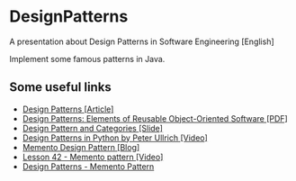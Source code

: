 # DesignPatterns
A presentation about Design Patterns in Software Engineering [English]

Implement some famous patterns in Java.

## Some useful links
* [Design Patterns [Article]](https://sourcemaking.com/design_patterns)
* [Design Patterns: Elements of Reusable Object-Oriented Software [PDF]](https://sophia.javeriana.edu.co/~cbustaca/docencia/DSBP-2018-01/recursos/Erich%20Gamma,%20Richard%20Helm,%20Ralph%20Johnson,%20John%20M.%20Vlissides-Design%20Patterns_%20Elements%20of%20Reusable%20Object-Oriented%20Software%20%20-Addison-Wesley%20Professional%20(1994).pdf)
* [Design Pattern and Categories [Slide]](https://www.slideshare.net/himanshuhora/design-pattern-categories)
* [Design Patterns in Python by Peter Ullrich [Video]](https://www.youtube.com/watch?v=bsyjSW46TDg)
* [Memento Design Pattern [Blog]](https://javapapers.com/design-patterns/memento-design-pattern/)
* [Lesson 42 - Memento pattern [Video]](https://www.youtube.com/watch?v=lg5gHTbddmI)
* [Design Patterns - Memento Pattern](https://www.tutorialspoint.com/design_pattern/memento_pattern.htm)
